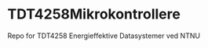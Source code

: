 TDT4258Mikrokontrollere
=======================

Repo for TDT4258 Energieffektive Datasystemer ved NTNU
